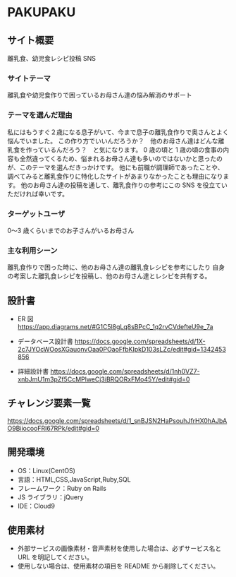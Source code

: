 # PAKUPAKU

## サイト概要

離乳食、幼児食レシピ投稿 SNS

### サイトテーマ

離乳食や幼児食作りで困っているお母さん達の悩み解消のサポート

### テーマを選んだ理由

私にはもうすぐ２歳になる息子がいて、今まで息子の離乳食作りで奥さんとよく悩んでいました。
この作り方でいいんだろうか？　他のお母さん達はどんな離乳食を作っているんだろう？　と気になります。
0 歳の頃と 1 歳の頃の食事の内容も全然違ってくるため、悩まれるお母さん達も多いのではないかと思ったのが、このテーマを選んだきっかけです。
他にも前職が調理師であったことや、調べてみると離乳食作りに特化したサイトがあまりなかったことも理由になります。
他のお母さん達の投稿を通して、離乳食作りの参考にこの SNS を役立ていただければ幸いです。

### ターゲットユーザ

0〜3 歳くらいまでのお子さんがいるお母さん

### 主な利用シーン

離乳食作りで困った時に、他のお母さん達の離乳食レシピを参考にしたり
自身の考案した離乳食レシピを投稿し、他のお母さん達とレシピを共有する。

## 設計書

* ER 図
<https://app.diagrams.net/#G1C5l8gLq8sBPcC_1q2rvCVdefteU9e_7a>

* データベース設計書
<https://docs.google.com/spreadsheets/d/1X-2c7JYOcWOosXGauonvOaa0POaoFfbKIpkD103sLZc/edit#gid=1342453856>

* 詳細設計書
<https://docs.google.com/spreadsheets/d/1nh0VZ7-xnbJmU1m3pZf5CcMPlweCj3iBRQORxFMo45Y/edit#gid=0>

## チャレンジ要素一覧

<https://docs.google.com/spreadsheets/d/1_snBJSN2HaPsouhJfrHX0hAJbAO9BiiocooFRl67RPk/edit#gid=0>

## 開発環境

- OS：Linux(CentOS)
- 言語：HTML,CSS,JavaScript,Ruby,SQL
- フレームワーク：Ruby on Rails
- JS ライブラリ：jQuery
- IDE：Cloud9

## 使用素材

- 外部サービスの画像素材・音声素材を使用した場合は、必ずサービス名と URL を明記してください。
- 使用しない場合は、使用素材の項目を README から削除してください。

